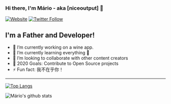 ### Hi there, I'm Mário - aka [niceoutput] 👋

[![Website](https://img.shields.io/website?label=niceoutput.com&style=for-the-badge&url=https%3A%2F%2Fniceoutput.com)](https://www.niceoutput.com)
[![Twitter Follow](https://img.shields.io/twitter/follow/niceoutput?color=1DA1F2&logo=twitter&style=for-the-badge)](https://twitter.com/intent/follow?original_referer=https%3A%2F%2Fgithub.com%2Fniceoutput&screen_name=niceoutput)

## I'm a Father and Developer!

- 🔭 I’m currently working on a wine app.
- 🌱 I’m currently learning everything 🤣
- 👯 I’m looking to collaborate with other content creators
- 🥅 2020 Goals: Contribute to Open Source projects
- ⚡ Fun fact: 我不在乎你！

---

[![Top Langs](https://github-readme-stats.vercel.app/api/top-langs/?username=niceoutput&layout=compact)](https://github.com/niceoutput/github-readme-stats)

![Mário's github stats](https://github-readme-stats.vercel.app/api?username=niceoutput&show_icons=true&count_private=true)
